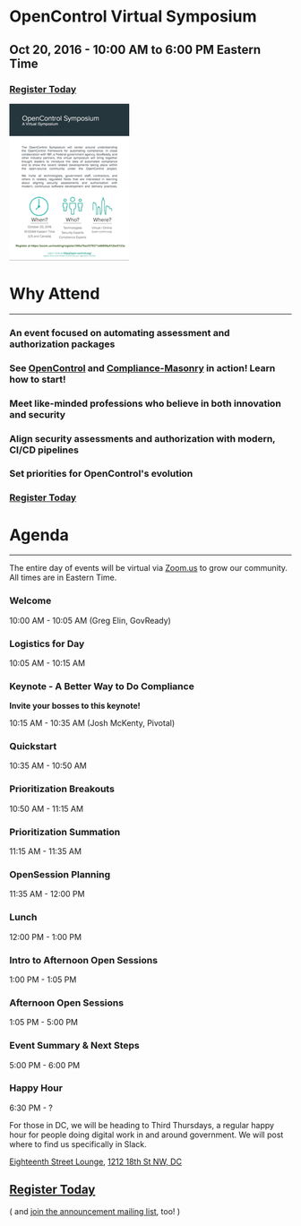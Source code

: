 # OpenControl Virtual Symposium
## Oct 20, 2016  - 10:00 AM to 6:00 PM Eastern Time

### [Register Today](https://zoom.us/meeting/register/395a70acf379371a66858a512be5123a)

[![OpenControl Event Brochure Flyer](img/opencontrol_symposium_flyer_sm.png)](img/opencontrol_symposium_flyer.pdf)

# Why Attend
___

### An event focused on automating assessment and authorization packages

### See [OpenControl](https://github.com/opencontrol) and [Compliance-Masonry](https://github.com/opencontrol/compliance-masonry) in action!  Learn how to start!

### Meet like-minded professions who believe in both innovation and security

### Align security assessments and authorization with modern, CI/CD pipelines

### Set priorities for OpenControl's evolution

### [Register Today](https://zoom.us/meeting/register/395a70acf379371a66858a512be5123a)


# Agenda
___

The entire day of events will be virtual via [Zoom.us](https://zoom.us/meeting/register/395a70acf379371a66858a512be5123a) to grow our community. All times are in Eastern Time.

### Welcome
10:00 AM - 10:05 AM (Greg Elin, GovReady)

### Logistics for Day
10:05 AM - 10:15 AM

### Keynote - A Better Way to Do Compliance
**Invite your bosses to this keynote!**

10:15 AM - 10:35 AM (Josh McKenty, Pivotal)

### Quickstart
10:35 AM - 10:50 AM

### Prioritization Breakouts
10:50 AM - 11:15 AM

### Prioritization Summation
11:15 AM - 11:35 AM

### OpenSession Planning
11:35 AM - 12:00 PM

### Lunch
12:00 PM - 1:00 PM

### Intro to Afternoon Open Sessions
1:00 PM - 1:05 PM

### Afternoon Open Sessions
1:05 PM - 5:00 PM

### Event Summary & Next Steps
5:00 PM - 6:00 PM

### Happy Hour
6:30 PM - ?

For those in DC, we will be heading to Third Thursdays, a regular happy hour for people doing digital work in and around government. We will post where to find us specifically in Slack.

[Eighteenth Street Lounge](http://www.eighteenthstreetlounge.com/), [1212 18th St NW, DC](https://www.google.com/maps/place/Eighteenth+Street+Lounge/@38.9062117,-77.0419716,15z/data=!4m5!3m4!1s0x0:0xe2eeebf181e49255!8m2!3d38.9062117!4d-77.0419716)

## [Register Today](https://zoom.us/meeting/register/395a70acf379371a66858a512be5123a)

( and [join the announcement mailing list](http://eepurl.com/cg0ZE1), too! )
